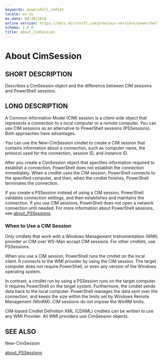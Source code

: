 ```yaml
---
keywords: powershell,cmdlet
locale: en-us
ms.date: 04/28/2018
online version: https://docs.microsoft.com/previous-versions/powershell/module/microsoft.powershell.core/about/about_cimsession?view=powershell-5.0&WT.mc_id=ps-gethelp
schema: 2.0.0
title: about_CimSession
---
```


# About CimSession

## SHORT DESCRIPTION

Describes a CimSession object and the difference between CIM sessions and
PowerShell sessions.

## LONG DESCRIPTION

A Common Information Model (CIM) session is a client-side object that
represents a connection to a local computer or a remote computer. You can
use CIM sessions as an alternative to PowerShell sessions
(PSSessions). Both approaches have advantages.

You can use the New-CimSession cmdlet to create a CIM session that contains
information about a connection, such as computer name, the protocol used
for the connection, session ID, and instance ID.

After you create a CimSession object that specifies information required to
establish a connection, PowerShell does not establish the
connection immediately. When a cmdlet uses the CIM session,
PowerShell connects to the specified computer, and then, when the
cmdlet finishes, PowerShell terminates the connection.

If you create a PSSession instead of using a CIM session,
PowerShell validates connection settings, and then establishes and
maintains the connection. If you use CIM sessions, PowerShell
does not open a network connection until needed. For more information about
PowerShell sessions, see [about_PSSessions](about_PSSessions.md).

### When to Use a CIM Session

Only cmdlets that work with a Windows Management Instrumentation (WMI)
provider or CIM over WS-Man accept CIM sessions.
For other cmdlets, use PSSessions.

When you use a CIM session, PowerShell runs the cmdlet on the
local client. It connects to the WMI provider by using the CIM session.
The target computer does not require PowerShell, or even any
version of the Windows operating system.

In contrast, a cmdlet run by using a PSSession runs on the target
computer. It requires PowerShell on the target system.
Furthermore, the cmdlet sends data back to the local computer.
PowerShell manages the data sent over the connection, and keeps
the size within the limits set by Windows Remote Management (WinRM). CIM
sessions do not impose the WinRM limits.

CIM-based Cmdlet Definition XML (CDXML) cmdlets can be written to use any
WMI Provider. All WMI providers use CimSession objects.

## SEE ALSO

New-CimSession

[about_PSSessions](about_PSSessions.md)
